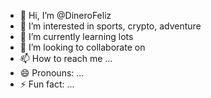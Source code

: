- 👋 Hi, I’m @DineroFeliz
- 👀 I’m interested in sports, crypto, adventure
- 🌱 I’m currently learning lots 
- 💞️ I’m looking to collaborate on 
- 📫 How to reach me ...
- 😄 Pronouns: ...
- ⚡ Fun fact: ...

<!---
DineroFeliz/DineroFeliz is a ✨ special ✨ repository because its `README.md` (this file) appears on your GitHub profile.
You can click the Preview link to take a look at your changes.
--->
